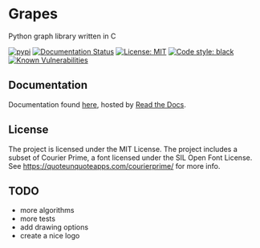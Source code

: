 # Grapes
Python graph library written in C

[![pypi](https://img.shields.io/pypi/v/grapes-graph.svg?style=flat&logo=pypi)](https://pypi.org/project/grapes-graph/)
[![Documentation Status](https://readthedocs.org/projects/grapes-graph/badge/?version=latest)](https://grapes-graph.readthedocs.io/en/latest/?badge=latest)
[![License: MIT](https://img.shields.io/github/license/nouturnsign/grapes)](https://opensource.org/licenses/MIT)
[![Code style: black](https://img.shields.io/badge/code%20style-black-000000.svg)](https://github.com/psf/black)
[![Known Vulnerabilities](https://snyk.io/test/github/nouturnsign/grapes/badge.svg)](https://snyk.io/test/github/nouturnsign/grapes)

## Documentation
Documentation found [here](https://grapes-graph.readthedocs.io/), hosted by [Read the Docs](https://about.readthedocs.com/).

## License
The project is licensed under the MIT License. The project includes a subset of
Courier Prime, a font licensed under the SIL Open Font License. See https://quoteunquoteapps.com/courierprime/
for more info.

## TODO
*   more algorithms
*   more tests
*   add drawing options
*   create a nice logo
